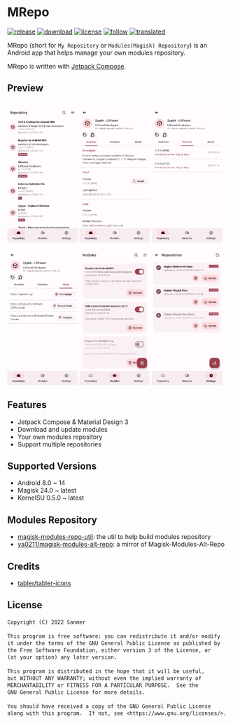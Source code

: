 # MRepo
[![release](https://img.shields.io/github/v/release/ya0211/MRepo?label=release&color=red)](https://github.com/ya0211/MRepo/releases) [![download](https://shields.io/github/downloads/ya0211/MRepo/total?label=download)](https://github.com/ya0211/MRepo/releases/latest) [![license](https://img.shields.io/github/license/ya0211/MRepo?color=orange)](LICENSE) [![follow](https://img.shields.io/badge/Telegram-blue.svg?label=follow)](https://t.me/mrepo_news) [![translated](https://weblate.sanmer.dev/widgets/mrepo/-/svg-badge.svg)](https://weblate.sanmer.dev/engage/mrepo/)

MRepo (short for `My Repository` or `Modules(Magisk) Repository`) is an Android app that helps manage your own modules repository.

MRepo is written with [Jetpack Compose](https://developer.android.com/jetpack/compose).

## Preview
<p><img src="fastlane/metadata/android/en-US/images/phoneScreenshots/1.png" width="32%" /> <img src="fastlane/metadata/android/en-US/images/phoneScreenshots/2.png" width="32%" /> <img src="fastlane/metadata/android/en-US/images/phoneScreenshots/3.png" width="32%" />
<img src="fastlane/metadata/android/en-US/images/phoneScreenshots/4.png" width="32%" /> <img src="fastlane/metadata/android/en-US/images/phoneScreenshots/5.png" width="32%" /> <img src="fastlane/metadata/android/en-US/images/phoneScreenshots/6.png" width="32%" /></p>

## Features
 - Jetpack Compose & Material Design 3
 - Download and update modules
 - Your own modules repository
 - Support multiple repositories

## Supported Versions
- Android 8.0 ~ 14
- Magisk 24.0 ~ latest
- KernelSU 0.5.0 ~ latest

## Modules Repository
 - [magisk-modules-repo-util](https://github.com/ya0211/magisk-modules-repo-util): the util to help build modules repository
 - [ya0211/magisk-modules-alt-repo](https://github.com/ya0211/magisk-modules-alt-repo): a mirror of Magisk-Modules-Alt-Repo

## Credits
 - [tabler/tabler-icons](https://github.com/tabler/tabler-icons.git)

## License

    Copyright (C) 2022 Sanmer

    This program is free software: you can redistribute it and/or modify
    it under the terms of the GNU General Public License as published by
    the Free Software Foundation, either version 3 of the License, or
    (at your option) any later version.

    This program is distributed in the hope that it will be useful,
    but WITHOUT ANY WARRANTY; without even the implied warranty of
    MERCHANTABILITY or FITNESS FOR A PARTICULAR PURPOSE.  See the
    GNU General Public License for more details.

    You should have received a copy of the GNU General Public License
    along with this program.  If not, see <https://www.gnu.org/licenses/>.
